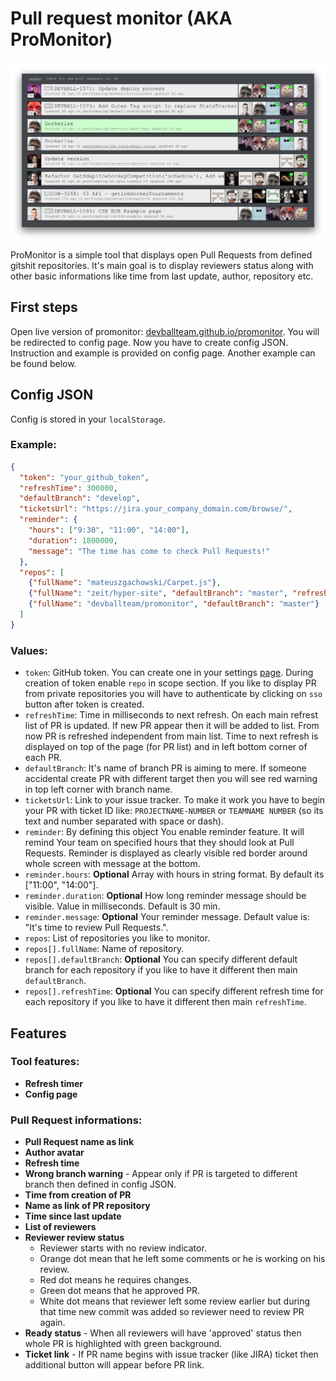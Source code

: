 Pull request monitor (AKA ProMonitor)
===

![promonitor screenshot](promonitor_screenshot.png)

ProMonitor is a simple tool that displays open Pull Requests from defined gitshit repositories.  It's main goal is to display reviewers status along with other basic informations like time from last update, author, repository etc.

First steps
---

Open live version of promonitor: [devballteam.github.io/promonitor](https://devballteam.github.io/promonitor).  You will be redirected to config page.  Now you have to create config JSON.  Instruction and example is provided on config page.  Another example can be found below.

Config JSON
---

Config is stored in your `localStorage`.

### Example:

```JSON
{
  "token": "your_github_token",
  "refreshTime": 300000,
  "defaultBranch": "develop",
  "ticketsUrl": "https://jira.your_company_domain.com/browse/",
  "reminder": {
    "hours": ["9:30", "11:00", "14:00"],
    "duration": 1800000,
    "message": "The time has come to check Pull Requests!"
  },
  "repos": [
    {"fullName": "mateuszgachowski/Carpet.js"},
    {"fullName": "zeit/hyper-site", "defaultBranch": "master", "refreshTime": 1200000},
    {"fullName": "devballteam/promonitor", "defaultBranch": "master"}
  ]
}
```

### Values:

- `token`: GitHub token.  You can create one in your settings [page](https://github.com/settings/tokens).  During creation of token enable `repo` in scope section.  If you like to display PR from private repositories you will have to authenticate by clicking on `sso` button after token is created.
- `refreshTime`: Time in milliseconds to next refresh.  On each main refrest list of PR is updated.  If new PR appear then it will be added to list.  From now PR is refreshed independent from main list.  Time to next refresh is displayed on top of the page (for PR list) and in left bottom corner of each PR.
- `defaultBranch`: It's name of branch PR is aiming to mere.  If someone accidental create PR with different target then you will see red warning in top left corner with branch name.
- `ticketsUrl`: Link to your issue tracker.  To make it work you have to begin your PR with ticket ID like: `PROJECTNAME-NUMBER` or `TEAMNAME NUMBER` (so its text and number separated with space or dash).
- `reminder`: By defining this object You enable reminder feature.  It will remind Your team on specified hours that they should look at Pull Requests.  Reminder is displayed as clearly visible red border around whole screen with message at the bottom.
- `reminder.hours`: **Optional** Array with hours in string format.  By default its ["11:00", "14:00"].
- `reminder.duration`: **Optional** How long reminder message should be visible.  Value in milliseconds. Default is 30 min.
- `reminder.message`: **Optional** Your reminder message.  Default value is: "It's time to review Pull Requests.".
- `repos`: List of repositories you like to monitor.
- `repos[].fullName`: Name of repository.
- `repos[].defaultBranch`: **Optional** You can specify different default branch for each repository if you like to have it different then main `defaultBranch`.
- `repos[].refreshTime`: **Optional** You can specify different refresh time for each repository if you like to have it different then main `refreshTime`.

Features
---

### Tool features:

- **Refresh timer**
- **Config page**

### Pull Request informations:

- **Pull Request name as link**
- **Author avatar**
- **Refresh time**
- **Wrong branch warning** - Appear only if PR is targeted to different branch then defined in config JSON.
- **Time from creation of PR**
- **Name as link of PR repository**
- **Time since last update**
- **List of reviewers**
- **Reviewer review status**
  - Reviewer starts with no review indicator.
  - Orange dot mean that he left some comments or he is working on his review.
  - Red dot means he requires changes.
  - Green dot means that he approved PR.
  - White dot means that reviewer left some review earlier but during that time new commit was added so reviewer need to review PR again.
- **Ready status** - When all reviewers will have 'approved' status then whole PR is highlighted with green background.
- **Ticket link** - If PR name begins with issue tracker (like JIRA) ticket then additional button will appear before PR link.
